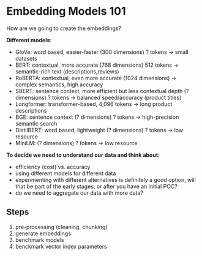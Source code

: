 # Embedding Models 101

How are we going to create the embeddings?

**Different models**:

- GloVe: word based, easier-faster (300 dimensions) ? tokens -> small datasets
- BERT: contextual, more accurate (768 dimensions) 512 tokens -> semantic-rich text (descriptions,reviews)
- RoBERTA: contextual, even more accurate (1024 dimensions) -> complex semantics, high accuracy
- SBERT: sentence context, more efficient but less contextual depth (? dimensions) ? tokens -> balanced speed/accuracy (product titles)
- Longformer: transformer-based, 4,096 tokens -> long product descriptions
- BGE: sentence context (? dimensions) ? tokens -> high-precision semantic search
- DistilBERT: word based, lightweight (? dimensions) ? tokens -> low resource
- MiniLM: (? dimensions) ? tokens -> low resource

**To decide we need to understand our data and think about:**

- efficiency (cost) vs. accuracy
- using different models for different data
- experimenting with different alternatives is definitely a good option, will that be part of the early stages, or after you have an initial POC?
- do we need to aggregate our data with more data?

## Steps

1. pre-processing (cleaning, chunking)
2. generate embeddings
3. benchmark models
4. benckmark vector index parameters
